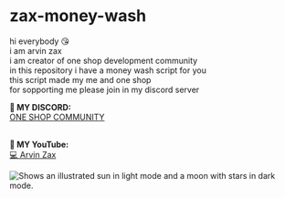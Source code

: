 # zax-money-wash

hi everybody 😘<br>
i am arvin zax<br>
i am creator of one shop development community<br>
in this repository i have a money wash script for you<br>
this script made my me and one shop<br>
for sopporting me please join in my discord server<br>

**🥰 MY DISCORD:**<br>
<a href="https://discord.gg/9HumDzMusA">ONE SHOP COMMUNITY</a>

<br>**🥰 MY YouTube:**<br>
<a href="https://www.youtube.com/channel/UCHnEg3BOzfvjxA91js8uzRA">💻 Arvin Zax</a>

<picture>
  <source media="(prefers-color-scheme: dark)" srcset="https://cdn.discordapp.com/attachments/1025068853622997084/1042052307048730634/unknown.png">
  <source media="(prefers-color-scheme: light)" srcset="https://cdn.discordapp.com/attachments/1025068853622997084/1042052307048730634/unknown.png">
  <img alt="Shows an illustrated sun in light mode and a moon with stars in dark mode." src="https://cdn.discordapp.com/attachments/1025068853622997084/1042052307048730634/unknown.png">
</picture>
